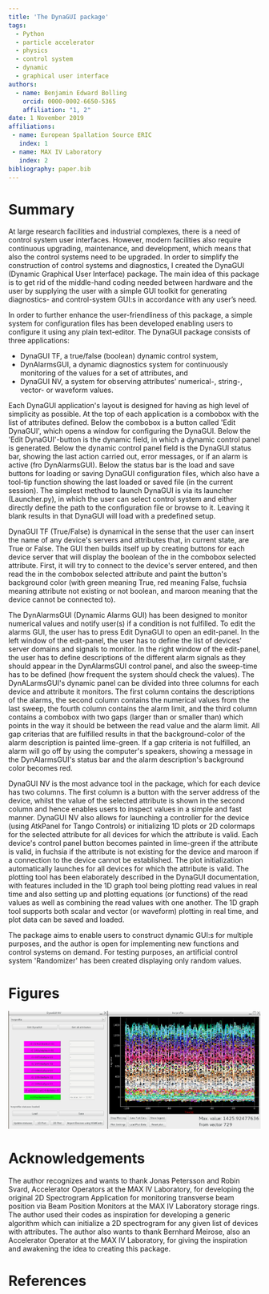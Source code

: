 ```yaml
---
title: 'The DynaGUI package'
tags:
  - Python
  - particle accelerator
  - physics
  - control system
  - dynamic
  - graphical user interface
authors:
  - name: Benjamin Edward Bolling
    orcid: 0000-0002-6650-5365
    affiliation: "1, 2"
date: 1 November 2019
affiliations:
 - name: European Spallation Source ERIC
   index: 1
 - name: MAX IV Laboratory
   index: 2
bibliography: paper.bib
---
```


# Summary

At large research facilities and industrial complexes, there is a need of control system user interfaces. However, modern facilities also require continuous upgrading, maintenance, and development, which means that also the control systems need to be upgraded. In order to simplify the construction of control systems and diagnostics, I created the DynaGUI (Dynamic Graphical User Interface) package. The main idea of this package is to get rid of the middle-hand coding needed between hardware and the user by supplying the user with a simple GUI toolkit for generating diagnostics- and control-system GUI:s in accordance with any user’s need.

In order to further enhance the user-friendliness of this package, a simple system for configuration files has been developed enabling users to configure it using any plain text-editor. The DynaGUI package consists of three applications:
- DynaGUI TF, a true/false (boolean) dynamic control system,
- DynAlarmsGUI, a dynamic diagnostics system for continuously monitoring of the values for a set of attributes, and
- DynaGUI NV, a system for observing attributes' numerical-, string-, vector- or waveform values.

Each DynaGUI application's layout is designed for having as high level of simplicity as possible. At the top of each application is a combobox with the list of attributes defined. Below the combobox is a button called 'Edit DynaGUI', which opens a window for configuring the DynaGUI. Below the 'Edit DynaGUI'-button is the dynamic field, in which a dynamic control panel is generated. Below the dynamic control panel field is the DynaGUI status bar, showing the last action carried out, error messages, or if an alarm is active (fro DynAlarmsGUI). Below the status bar is the load and save buttons for loading or saving DynaGUI configuration files, which also have a tool-tip function showing the last loaded or saved file (in the current session). The simplest method to launch DynaGUI is via its launcher (Launcher.py), in which the user can select control system and either directly define the path to the configuration file or browse to it. Leaving it blank results in that DynaGUI will load with a predefined setup.

DynaGUI TF (True/False) is dynamical in the sense that the user can insert the name of any device's servers and attributes that, in current state, are True or False. The GUI then builds itself up by creating buttons for each device server that will display the boolean of the in the combobox selected attribute. First, it will try to connect to the device's server entered, and then read the in the combobox selected attribute and paint the button's background color (with green meaning True, red meaning False, fuchsia meaning attribute not existing or not boolean, and maroon meaning that the device cannot be connected to).

The DynAlarmsGUI (Dynamic Alarms GUI) has been designed to monitor numerical values and notify user(s) if a condition is not fulfilled. To edit the alarms GUI, the user has to press Edit DynaGUI to open an edit-panel. In the left window of the edit-panel, the user has to define the list of devices' server domains and signals to monitor. In the right window of the edit-panel, the user has to define descriptions of the different alarm signals as they should appear in the DynAlarmsGUI control panel, and also the sweep-time has to be defined (how frequent the system should check the values). The DynALarmsGUI's dynamic panel can be divided into three columns for each device and attribute it monitors. The first column contains the descriptions of the alarms, the second column contains the numerical values from the last sweep, the fourth column contains the alarm limit, and the third column contains a combobox with two gaps (larger than or smaller than) which points in the way it should be between the read value and the alarm limit. All gap criterias that are fulfilled results in that the background-color of the alarm description is painted lime-green. If a gap criteria is not fulfilled, an alarm will go off by using the computer's speakers, showing a message in the DynAlarmsGUI's status bar and the alarm description's background color becomes red.

DynaGUI NV is the most advance tool in the package, which for each device has two columns. The first column is a button with the server address of the device, whilst the value of the selected attribute is shown in the second column and hence enables users to inspect values in a simple and fast manner. DynaGUI NV also allows for launching a controller for the device (using AtkPanel for Tango Controls) or initializing 1D plots or 2D colormaps for the selected attribute for all devices for which the attribute is valid. Each device's control panel button becomes painted in lime-green if the attribute is valid, in fuchsia if the attribute is not existing for the device and maroon if a connection to the device cannot be established. The plot initialization automatically launches for all devices for which the attribute is valid. The plotting tool has been elaborately described in the DynaGUI documentation, with features included in the 1D graph tool being plotting read values in real time and also setting up and plotting equations (or functions) of the read values as well as combining the read values with one another. The 1D graph tool supports both scalar and vector (or waveform) plotting in real time, and plot data can be saved and loaded.

The package aims to enable users to construct dynamic GUI:s for multiple purposes, and the author is open for implementing new functions and control systems on demand. For testing purposes, an artificial control system 'Randomizer' has been created displaying only random values.

# Figures

![A dynamic control panel of DynaGUI has been configured (left), from which a 1D realtime plot has been launched for the devices of which the HorProfile vector attribute is valid. This vector attribute reveals the horizontal profile of a particle beam.](figure1.png)

# Acknowledgements
The author recognizes and wants to thank Jonas Petersson and Robin Svard, Accelerator Operators at the MAX IV Laboratory, for developing the original 2D Spectrogram Application for monitoring transverse beam position via Beam Position Monitors at the MAX IV Laboratory storage rings. The author used their codes as inspiration for developing a generic algorithm which can initialize a 2D spectrogram for any given list of devices with attributes. The author also wants to thank Bernhard Meirose, also an Accelerator Operator at the MAX IV Laboratory, for giving the inspiration and awakening the idea to creating this package.

# References
